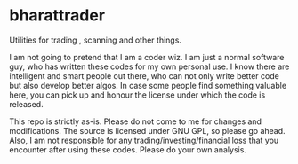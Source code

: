 # bharattrader
Utilities for trading , scanning and other things.

I am not going to pretend that I am a coder wiz. I am just a normal software guy, who has written these codes for my own personal use. I know there are intelligent and smart people out there, who can not only write better code but also develop better algos. In case some people find something valuable here, you can pick up and honour the license under which the code is released.

This repo is strictly as-is. Please do not come to me for changes and modifications. The source is licensed under GNU GPL, so please go ahead.
Also, I am not responsible for any trading/investing/financial loss that you encounter after using these codes. Please do your own analysis.
